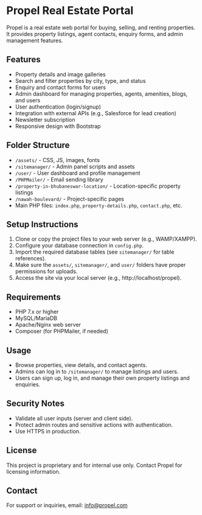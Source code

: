 # Propel Real Estate Portal

Propel is a real estate web portal for buying, selling, and renting properties. It provides property listings, agent contacts, enquiry forms, and admin management features.

## Features
- Property details and image galleries
- Search and filter properties by city, type, and status
- Enquiry and contact forms for users
- Admin dashboard for managing properties, agents, amenities, blogs, and users
- User authentication (login/signup)
- Integration with external APIs (e.g., Salesforce for lead creation)
- Newsletter subscription
- Responsive design with Bootstrap

## Folder Structure
- `/assets/` - CSS, JS, images, fonts
- `/sitemanager/` - Admin panel scripts and assets
- `/user/` - User dashboard and profile management
- `/PHPMailer/` - Email sending library
- `/property-in-bhubaneswar-location/` - Location-specific property listings
- `/nawah-boulevard/` - Project-specific pages
- Main PHP files: `index.php`, `property-details.php`, `contact.php`, etc.

## Setup Instructions
1. Clone or copy the project files to your web server (e.g., WAMP/XAMPP).
2. Configure your database connection in `config.php`.
3. Import the required database tables (see `sitemanager/` for table references).
4. Make sure the `assets/`, `sitemanager/`, and `user/` folders have proper permissions for uploads.
5. Access the site via your local server (e.g., http://localhost/propel).

## Requirements
- PHP 7.x or higher
- MySQL/MariaDB
- Apache/Nginx web server
- Composer (for PHPMailer, if needed)

## Usage
- Browse properties, view details, and contact agents.
- Admins can log in to `/sitemanager/` to manage listings and users.
- Users can sign up, log in, and manage their own property listings and enquiries.

## Security Notes
- Validate all user inputs (server and client side).
- Protect admin routes and sensitive actions with authentication.
- Use HTTPS in production.

## License
This project is proprietary and for internal use only. Contact Propel for licensing information.

## Contact
For support or inquiries, email: info@propel.com
